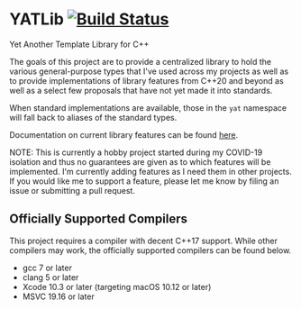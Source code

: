 # YATLib [![Build Status](https://app.travis-ci.com/jtsylve/yatlib.svg?branch=master)](https://app.travis-ci.com/github/jtsylve/yatlib)
Yet Another Template Library for C++

The goals of this project are to provide a centralized library to hold the various general-purpose types that I've used across my projects as well as to provide implementations of library features from C++20 and beyond as well as a select few proposals that have not yet made it into standards.

When standard implementations are available, those in the `yat` namespace will fall back to aliases of the standard types.  

Documentation on current library features can be found [here](include/yatlib/README.md).

NOTE: This is currently a hobby project started during my COVID-19 isolation and thus no guarantees are given as to which features will be implemented.  I'm currently adding features as I need them in other projects.  If you would like me to support a feature, please let me know by filing an issue or submitting a pull request.

## Officially Supported Compilers

This project requires a compiler with decent C++17 support.  While other compilers may work, the officially supported compilers can be found below.

* gcc 7 or later
* clang 5 or later
* Xcode 10.3 or later (targeting macOS 10.12 or later)
* MSVC 19.16 or later
